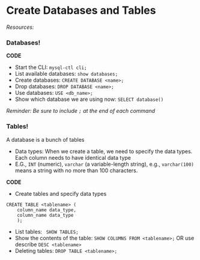 # Create Databases and Tables

*Resources:* 


### Databases!

**CODE**

* Start the CLI: ```mysql-ctl cli;```
* List available databases: ```show databases;```
* Create databases: ```CREATE DATABASE <name>;```
* Drop databases: ```DROP DATABASE <name>;```
* Use databases: ```USE <db_name>;```
* Show which database we are using now: ```SELECT database()```

*Reminder: Be sure to include ```;``` at the end of each command*


### Tables!
A database is a bunch of tables

* Data types: When we create a table, we need to specify the data types. Each column needs to have identical data type
* E.G., ```INT``` (numeric), ```varchar``` (a variable-length string), e.g., ```varchar(100)``` means a string with no more than 100 characters.

**CODE**
* Create tables and specify data types

``` 
CREATE TABLE <tablename> (
    column_name data_type,
    column_name data_type
    );
```
* List tables: ``` SHOW TABLES;```
* Show the contents of the table: ```SHOW COLUMNS FROM <tablename>;``` OR use describe ```DESC <tablename>``` 
* Deleting tables: ```DROP TABLE <tablename>;```


